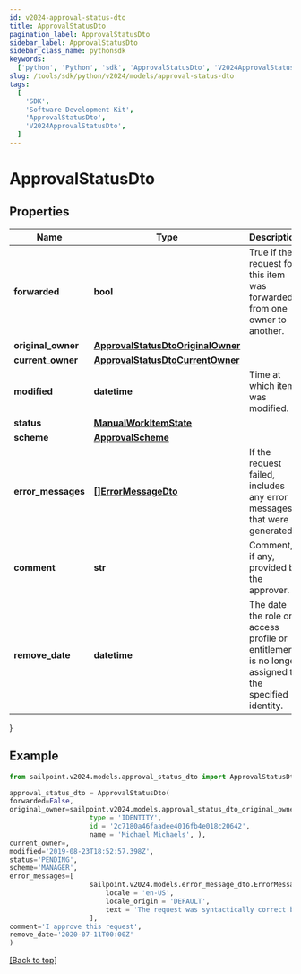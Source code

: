 ```yaml
---
id: v2024-approval-status-dto
title: ApprovalStatusDto
pagination_label: ApprovalStatusDto
sidebar_label: ApprovalStatusDto
sidebar_class_name: pythonsdk
keywords:
  ['python', 'Python', 'sdk', 'ApprovalStatusDto', 'V2024ApprovalStatusDto']
slug: /tools/sdk/python/v2024/models/approval-status-dto
tags:
  [
    'SDK',
    'Software Development Kit',
    'ApprovalStatusDto',
    'V2024ApprovalStatusDto',
  ]
---
```


# ApprovalStatusDto

## Properties

| Name | Type | Description | Notes |
| --- | --- | --- | --- |
| **forwarded** | **bool** | True if the request for this item was forwarded from one owner to another. | [optional] [default to False] |
| **original_owner** | [**ApprovalStatusDtoOriginalOwner**](approval-status-dto-original-owner) |  | [optional] |
| **current_owner** | [**ApprovalStatusDtoCurrentOwner**](approval-status-dto-current-owner) |  | [optional] |
| **modified** | **datetime** | Time at which item was modified. | [optional] |
| **status** | [**ManualWorkItemState**](manual-work-item-state) |  | [optional] |
| **scheme** | [**ApprovalScheme**](approval-scheme) |  | [optional] |
| **error_messages** | [**[]ErrorMessageDto**](error-message-dto) | If the request failed, includes any error messages that were generated. | [optional] |
| **comment** | **str** | Comment, if any, provided by the approver. | [optional] |
| **remove_date** | **datetime** | The date the role or access profile or entitlement is no longer assigned to the specified identity. | [optional] |

}

## Example

```python
from sailpoint.v2024.models.approval_status_dto import ApprovalStatusDto

approval_status_dto = ApprovalStatusDto(
forwarded=False,
original_owner=sailpoint.v2024.models.approval_status_dto_original_owner.ApprovalStatusDto_originalOwner(
                    type = 'IDENTITY',
                    id = '2c7180a46faadee4016fb4e018c20642',
                    name = 'Michael Michaels', ),
current_owner=,
modified='2019-08-23T18:52:57.398Z',
status='PENDING',
scheme='MANAGER',
error_messages=[
                    sailpoint.v2024.models.error_message_dto.ErrorMessageDto(
                        locale = 'en-US',
                        locale_origin = 'DEFAULT',
                        text = 'The request was syntactically correct but its content is semantically invalid.', )
                    ],
comment='I approve this request',
remove_date='2020-07-11T00:00Z'
)

```

[[Back to top]](#)
